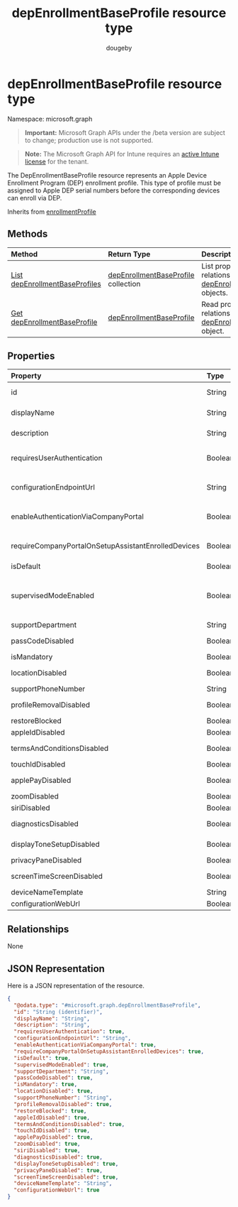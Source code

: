 ﻿---
title: "depEnrollmentBaseProfile resource type"
description: "The DepEnrollmentBaseProfile resource represents an Apple Device Enrollment Program (DEP) enrollment profile. This type of profile must be assigned to Apple DEP serial numbers before the corresponding devices can enroll via DEP."
author: "dougeby"
localization_priority: Normal
ms.prod: "intune"
doc_type: resourcePageType
---

# depEnrollmentBaseProfile resource type

Namespace: microsoft.graph

> **Important:** Microsoft Graph APIs under the /beta version are subject to change; production use is not supported.

> **Note:** The Microsoft Graph API for Intune requires an [active Intune license](https://go.microsoft.com/fwlink/?linkid=839381) for the tenant.

The DepEnrollmentBaseProfile resource represents an Apple Device Enrollment Program (DEP) enrollment profile. This type of profile must be assigned to Apple DEP serial numbers before the corresponding devices can enroll via DEP.

Inherits from [enrollmentProfile](../resources/intune-enrollment-enrollmentprofile.md)

## Methods

| Method                                                                                      | Return Type                                                                                       | Description                                                                                                                              |
| :------------------------------------------------------------------------------------------ | :------------------------------------------------------------------------------------------------ | :--------------------------------------------------------------------------------------------------------------------------------------- |
| [List depEnrollmentBaseProfiles](../api/intune-enrollment-depenrollmentbaseprofile-list.md) | [depEnrollmentBaseProfile](../resources/intune-enrollment-depenrollmentbaseprofile.md) collection | List properties and relationships of the [depEnrollmentBaseProfile](../resources/intune-enrollment-depenrollmentbaseprofile.md) objects. |
| [Get depEnrollmentBaseProfile](../api/intune-enrollment-depenrollmentbaseprofile-get.md)    | [depEnrollmentBaseProfile](../resources/intune-enrollment-depenrollmentbaseprofile.md)            | Read properties and relationships of the [depEnrollmentBaseProfile](../resources/intune-enrollment-depenrollmentbaseprofile.md) object.  |

## Properties

| Property                                            | Type    | Description                                                                                                                                                             |
| :-------------------------------------------------- | :------ | :---------------------------------------------------------------------------------------------------------------------------------------------------------------------- |
| id                                                  | String  | The GUID for the object Inherited from [enrollmentProfile](../resources/intune-enrollment-enrollmentprofile.md)                                                         |
| displayName                                         | String  | Name of the profile Inherited from [enrollmentProfile](../resources/intune-enrollment-enrollmentprofile.md)                                                             |
| description                                         | String  | Description of the profile Inherited from [enrollmentProfile](../resources/intune-enrollment-enrollmentprofile.md)                                                      |
| requiresUserAuthentication                          | Boolean | Indicates if the profile requires user authentication Inherited from [enrollmentProfile](../resources/intune-enrollment-enrollmentprofile.md)                           |
| configurationEndpointUrl                            | String  | Configuration endpoint url to use for Enrollment Inherited from [enrollmentProfile](../resources/intune-enrollment-enrollmentprofile.md)                                |
| enableAuthenticationViaCompanyPortal                | Boolean | Indicates to authenticate with Apple Setup Assistant instead of Company Portal. Inherited from [enrollmentProfile](../resources/intune-enrollment-enrollmentprofile.md) |
| requireCompanyPortalOnSetupAssistantEnrolledDevices | Boolean | Indicates that Company Portal is required on setup assistant enrolled devices Inherited from [enrollmentProfile](../resources/intune-enrollment-enrollmentprofile.md)   |
| isDefault                                           | Boolean | Indicates if this is the default profile                                                                                                                                |
| supervisedModeEnabled                               | Boolean | Supervised mode, True to enable, false otherwise. See https://docs.microsoft.com/intune/deploy-use/enroll-devices-in-microsoft-intune for additional information.       |
| supportDepartment                                   | String  | Support department information                                                                                                                                          |
| passCodeDisabled                                    | Boolean | Indicates if Passcode setup pane is disabled                                                                                                                            |
| isMandatory                                         | Boolean | Indicates if the profile is mandatory                                                                                                                                   |
| locationDisabled                                    | Boolean | Indicates if Location service setup pane is disabled                                                                                                                    |
| supportPhoneNumber                                  | String  | Support phone number                                                                                                                                                    |
| profileRemovalDisabled                              | Boolean | Indicates if the profile removal option is disabled                                                                                                                     |
| restoreBlocked                                      | Boolean | Indicates if Restore setup pane is blocked                                                                                                                              |
| appleIdDisabled                                     | Boolean | Indicates if Apple id setup pane is disabled                                                                                                                            |
| termsAndConditionsDisabled                          | Boolean | Indicates if 'Terms and Conditions' setup pane is disabled                                                                                                              |
| touchIdDisabled                                     | Boolean | Indicates if touch id setup pane is disabled                                                                                                                            |
| applePayDisabled                                    | Boolean | Indicates if Apple pay setup pane is disabled                                                                                                                           |
| zoomDisabled                                        | Boolean | Indicates if zoom setup pane is disabled                                                                                                                                |
| siriDisabled                                        | Boolean | Indicates if siri setup pane is disabled                                                                                                                                |
| diagnosticsDisabled                                 | Boolean | Indicates if diagnostics setup pane is disabled                                                                                                                         |
| displayToneSetupDisabled                            | Boolean | Indicates if displaytone setup screen is disabled                                                                                                                       |
| privacyPaneDisabled                                 | Boolean | Indicates if privacy screen is disabled                                                                                                                                 |
| screenTimeScreenDisabled                            | Boolean | Indicates if screen timeout setup is disabled                                                                                                                           |
| deviceNameTemplate                                  | String  | Sets a literal or name pattern.                                                                                                                                         |
| configurationWebUrl                                 | Boolean | URL for setup assistant login                                                                                                                                           |

## Relationships

None

## JSON Representation

Here is a JSON representation of the resource.

<!-- {
  "blockType": "resource",
  "keyProperty": "id",
  "@odata.type": "microsoft.graph.depEnrollmentBaseProfile"
}
-->

```json
{
  "@odata.type": "#microsoft.graph.depEnrollmentBaseProfile",
  "id": "String (identifier)",
  "displayName": "String",
  "description": "String",
  "requiresUserAuthentication": true,
  "configurationEndpointUrl": "String",
  "enableAuthenticationViaCompanyPortal": true,
  "requireCompanyPortalOnSetupAssistantEnrolledDevices": true,
  "isDefault": true,
  "supervisedModeEnabled": true,
  "supportDepartment": "String",
  "passCodeDisabled": true,
  "isMandatory": true,
  "locationDisabled": true,
  "supportPhoneNumber": "String",
  "profileRemovalDisabled": true,
  "restoreBlocked": true,
  "appleIdDisabled": true,
  "termsAndConditionsDisabled": true,
  "touchIdDisabled": true,
  "applePayDisabled": true,
  "zoomDisabled": true,
  "siriDisabled": true,
  "diagnosticsDisabled": true,
  "displayToneSetupDisabled": true,
  "privacyPaneDisabled": true,
  "screenTimeScreenDisabled": true,
  "deviceNameTemplate": "String",
  "configurationWebUrl": true
}
```
